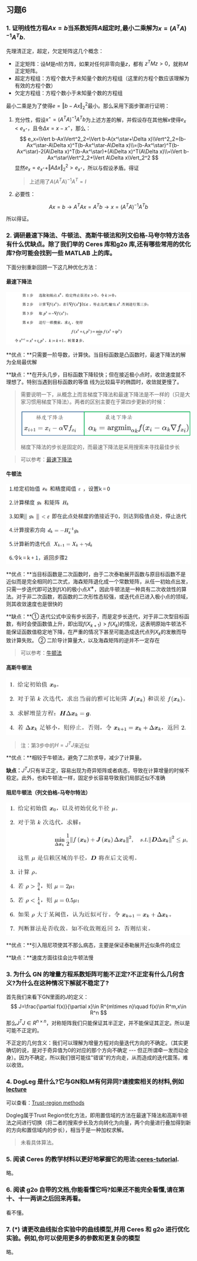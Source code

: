 ## 习题6

### 1. 证明线性方程$Ax = b$当系数矩阵$A$超定时,最小二乘解为$x = (A^T A)^{−1} A^T b$.

先理清正定，超定，欠定矩阵这几个概念：

- 正定矩阵：设$M$是$n$阶方阵，如果对任何非零向量$z$，都有 $z^TMz>0$，就称$M$正定矩阵。
- 超定方程组：方程个数大于未知量个数的方程组（这里的方程个数应该理解为有效的方程个数）
- 欠定方程组：方程个数小于未知量个数的方程组

最小二乘是为了使得$e=\Vert b-Ax\Vert^2_2$最小。那么采用下面步骤进行证明：

1. 充分性，假设$x^\star=(A^TA)^{-1}A^Tb$为上述方差的解，并假设存在其他解$x$使得$e_x\lt e_{x^\star}$，且令$\Delta x=x-x^\star$，那么：
   $$
   e_x=\Vert b-Ax\Vert^2_2=\Vert b-A(x^\star+\Delta x)\Vert^2_2=(b-Ax^\star-A\Delta x)^T(b-Ax^\star-A\Delta x)\\=(b-Ax^\star)^T(b-Ax^\star)-2(A\Delta x)^T(b-Ax^\star)+(A\Delta x)^T(A\Delta x)\\=\Vert b-Ax^\star\Vert^2_2+\Vert A\Delta x\Vert_2^2
   $$
   显然$e_x=e_{x^\star}+\Vert A\Delta x\Vert^2_2>e_{x^{\star}}$，所以与假设矛盾。得证

   > 上述用了$A(A^TA)^{-1}A^T=I$

2. 必要性：

$$
Ax=b\to A^TAx=A^Tb\to x=(A^TA)^{-1}A^Tb
$$

所以得证。

### 2. 调研最速下降法、牛顿法、高斯牛顿法和列文伯格-马夸尔特方法各有什么优缺点。除了我们举的 Ceres 库和g2o 库,还有哪些常用的优化库?你可能会找到一些 MATLAB 上的库。

下面分别重新回顾一下这几种优化方法：

#### 最速下降法
![](png/a1.jpg)

**优点：**只需要一阶导数，计算快。当目标函数是凸函数时，最速下降法的解为全局最优解

**缺点：**在开头几步，目标函数下降较快；但在接近极小点时，收敛速度就不理想了。特别当遇到目标函数的等值 线为比较扁平的椭圆时，收敛就更慢了。

> 需要说明一下，从概念上而言梯度下降法和最速下降法是不一样的（只是大家习惯用梯度下降法）。两者的区别主要在于第四步更新的时候：
>
> ![](png/a2.png)
>
> 梯度下降法的步长是固定的，而最速下降法是采用搜索来寻找最佳步长

> 可以参考：[最速下降法](https://zhuanlan.zhihu.com/p/32709034)

#### 牛顿法

![](png/a3.png)

**优点：**当目标函数是二次函数时，由于二次泰勒展开函数与原目标函数不是近似而是完全相同的二次式，海森矩阵退化成一个常数矩阵，从任一初始点出发，只需一步迭代即可达到$f(X)$的极小点$X^∗$，因此牛顿法是一种具有二次收敛性的算法。对于非二次函数，若函数的二次形性态较强，或迭代点已进入极小点的领域，则其收敛速度也是很快的

**缺点：**① 迭代公式中没有步长因子，而是定步长迭代，对于非二次型目标函数，有时会使函数值上升，即出现$f(X_{k+1})>f(X_k)$的情况，这表明原始牛顿法不能保证函数值稳定地下降，在严重的情况下甚至可能造成迭代点列${X_k}$的发散而导致计算失败。 ② 二阶导计算量大，以及海森矩阵的逆并不一定存在

> 可以参考：[牛顿法](https://plushunter.github.io/2017/07/09/%E6%9C%BA%E5%99%A8%E5%AD%A6%E4%B9%A0%E7%AE%97%E6%B3%95%E7%B3%BB%E5%88%97%EF%BC%8825%EF%BC%89%EF%BC%9A%E6%9C%80%E9%80%9F%E4%B8%8B%E9%99%8D%E6%B3%95%E3%80%81%E7%89%9B%E9%A1%BF%E6%B3%95%E3%80%81%E6%8B%9F%E7%89%9B%E9%A1%BF%E6%B3%95/)

#### 高斯牛顿法

![](png/a4.png)

> 注：第3步中的$H=J^TJ$来近似

**优点：**相较于牛顿法，避免了二阶求导，减少了计算量。

**缺点：**$J^TJ$只有半正定，容易出现为奇异矩阵或者病态，导致在计算增量的时候不稳定。此外，也和牛顿法一样，固定步长容易导致我们局部近似不准确

#### 阻尼牛顿法（列文伯格-马夸尔特法）

![](png/a5.png)

**优点：**引入阻尼项使其不那么病态，主要是保证泰勒展开近似条件的成立

**缺点：**速度方面往往会比牛顿法慢

### 3. 为什么 GN 的增量方程系数矩阵可能不正定?不正定有什么几何含义?为什么在这种情况下解就不稳定了?
首先我们来看下GN里面的$J$的定义：
$$
J=\frac{\partial f(x)}{\partial x}\in R^{m\times n}\quad f(x)\in R^m,x\in R^n
$$
那么$J^TJ\in R^{n\times n}$，对称矩阵我们只能保证其半正定，并不能保证其正定。所以是可能不正定的。

不正定的几何含义：我们可以理解为增量方程对向量迭代方向的不确定。（其实更确切的说，是对于奇异值为0的对应的那个方向不确定 --- 但正所谓牵一发而动全身）。因为不确定，所以我们很可能往"错误"的方向走，从而造成的迭代震荡，难以收敛。

### 4. DogLeg 是什么?它与GN和LM有何异同?请搜索相关的材料,例如[lecture](http://www.numerical.rl.ac.uk/people/nimg/course/lectures/raphael/lectures/lec7slides.pdf)
可以查看：[Trust-region methods](https://optimization.mccormick.northwestern.edu/index.php/Trust-region_methods)

Dogleg属于Trust Region优化方法，即用置信域的方法在最速下降法和高斯牛顿法之间进行切换（将二者的搜索步长及方向转化为向量，两个向量进行叠加得到新的方向和置信域内的步长），相当于是一种加权求解。

> 未看具体算法。

### 5. 阅读 Ceres 的教学材料以更好地掌握它的用法:[ceres-tutorial](http://ceres-solver.org/tutorial.html).
略。

### 6. 阅读 g2o 自带的文档,你能看懂它吗?如果还不能完全看懂,请在第十、十一两讲之后回来再看。
看不懂。

### 7. (*) 请更改曲线拟合实验中的曲线模型,并用 Ceres 和 g2o 进行优化实验。例如,你可以使用更多的参数和更复杂的模型

略。